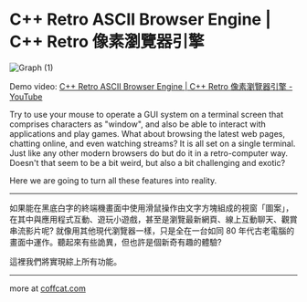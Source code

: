 # C++ Retro ASCII Browser Engine | C++ Retro 像素瀏覽器引擎

![Graph (1)](https://github.com/IIIHSUAN/myWINDOWS/assets/53747303/807bad4f-5d32-4ecf-885f-f155b2f2db35)

Demo video: [C++ Retro ASCII Browser Engine | C++ Retro 像素瀏覽器引擎 - YouTube](https://www.youtube.com/watch?v=RFosePU5LI8&ab_channel=shibacookie)

Try to use your mouse to operate a GUI system on a terminal screen that comprises characters as "window", and also be able to interact with applications and play games. What about browsing the latest web pages, chatting online, and even watching streams? It is all set on a single terminal. Just like any other modern browsers do but do it in a retro-computer way. Doesn't that seem to be a bit weird, but also a bit challenging and exotic?

Here we are going to turn all these features into reality.

---

如果能在黑底白字的終端機畫面中使用滑鼠操作由文字方塊組成的視窗「圖案」，在其中與應用程式互動、遊玩小遊戲，甚至是瀏覽最新網頁、線上互動聊天、觀賞串流影片呢? 就像用其他現代瀏覽器一樣，只是全在一台如同 80 年代古老電腦的畫面中運作。聽起來有些詭異，但也許是個新奇有趣的體驗?

這裡我們將實現綜上所有功能。

---

more at [coffcat.com](https://coffcat.com)
